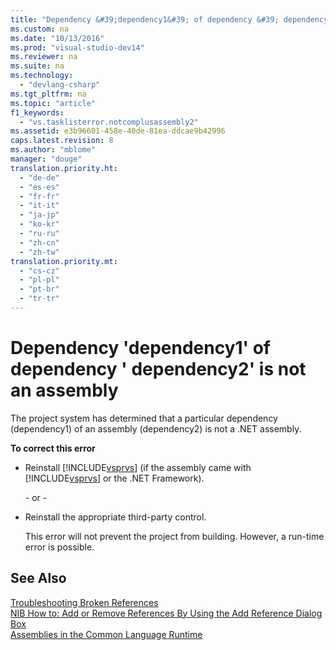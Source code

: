 ```yaml
---
title: "Dependency &#39;dependency1&#39; of dependency &#39; dependency2&#39; is not an assembly"
ms.custom: na
ms.date: "10/13/2016"
ms.prod: "visual-studio-dev14"
ms.reviewer: na
ms.suite: na
ms.technology: 
  - "devlang-csharp"
ms.tgt_pltfrm: na
ms.topic: "article"
f1_keywords: 
  - "vs.tasklisterror.notcomplusassembly2"
ms.assetid: e3b96601-458e-40de-81ea-ddcae9b42996
caps.latest.revision: 8
ms.author: "mblome"
manager: "douge"
translation.priority.ht: 
  - "de-de"
  - "es-es"
  - "fr-fr"
  - "it-it"
  - "ja-jp"
  - "ko-kr"
  - "ru-ru"
  - "zh-cn"
  - "zh-tw"
translation.priority.mt: 
  - "cs-cz"
  - "pl-pl"
  - "pt-br"
  - "tr-tr"
---
```

# Dependency &#39;dependency1&#39; of dependency &#39; dependency2&#39; is not an assembly
The project system has determined that a particular dependency (dependency1) of an assembly (dependency2) is not a .NET assembly.  
  
 **To correct this error**  
  
-   Reinstall [!INCLUDE[vsprvs](../codequality/includes/vsprvs_md.md)] (if the assembly came with [!INCLUDE[vsprvs](../codequality/includes/vsprvs_md.md)] or the .NET Framework).  
  
     \- or -  
  
-   Reinstall the appropriate third-party control.  
  
     This error will not prevent the project from building. However, a run-time error is possible.  
  
## See Also  
 [Troubleshooting Broken References](../ide/troubleshooting-broken-references.md)   
 [NIB How to: Add or Remove References By Using the Add Reference Dialog Box](assetId:///3bd75d61-f00c-47c0-86a2-dd1f20e231c9)   
 [Assemblies in the Common Language Runtime](assetId:///33a0bc6a-6bb3-44c7-ada7-4a046e8c0945)